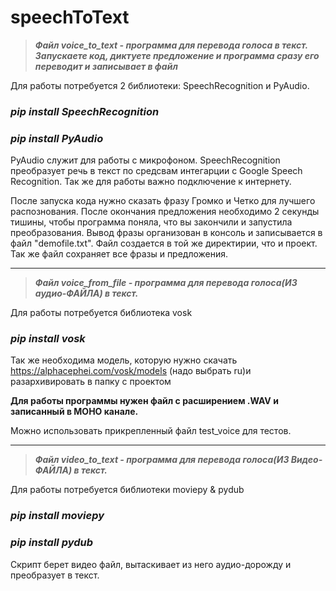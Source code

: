 # speechToText

>***Файл voice_to_text - программа для перевода голоса в текст. Запускаете код, диктуете предложение и программа сразу его переводит и записывает в файл***

Для работы потребуется 2 библиотеки: SpeechRecognition и PyAudio.

***<h3>pip install SpeechRecognition</h3>***

***<h3>pip install PyAudio</h3>***

PyAudio служит для работы с микрофоном.
SpeechRecognition преобразует речь в текст по средсвам интегарции с Google Speech Recognition.
Так же для работы важно подключение к интернету.

После запуска кода нужно сказать фразу Громко и Четко для лучшего распознования.
После окончания предложения необходимо 2 секунды тишины, чтобы программа поняла, что вы закончили и запустила преобразования.
Вывод фразы организован в консоль и записывается в файл "demofile.txt". Файл создается в той же директирии, что и проект.
Так же файл сохраняет все фразы и предложения. 


---

>***Файл voice_from_file - программа для перевода голоса(ИЗ аудио-ФАЙЛА) в текст.***

Для работы потребуется библиотека vosk
***<h3>pip install vosk</h3>***

Так же необходима модель, которую нужно скачать https://alphacephei.com/vosk/models (надо выбрать ru)и разархивировать в папку с проектом

**Для работы программы нужен файл с расширением .WAV и записанный в МОНО канале.**

Можно использовать прикрепленный файл test_voice для тестов.

---

>***Файл video_to_text - программа для перевода голоса(ИЗ Видео-ФАЙЛА) в текст.***

Для работы потребуется библиотеки moviepy & pydub
***<h3>pip install moviepy</h3>***

***<h3>pip install pydub</h3>***

Скрипт берет видео файл, вытаскивает из него аудио-дорожду и преобразует в текст.
